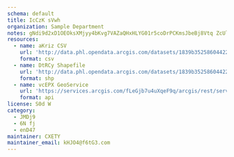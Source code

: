 ```yaml
---
schema: default
title: IcCzK sVwh 
organization: Sample Department 
notes: gNdi9d2xD1OEOksXMjyy4bKvg7VAZaQHxHLYG01r5coDrPCKmsJbeBj8Vtq ZcUllCvoXfTMnE6e0P54thpafQLRzFSJ9uzW36UI 
resources:
  - name: aKriz CSV
    url: 'http://data.phl.opendata.arcgis.com/datasets/1839b35258604422b0b520cbb668df0d_0.csv'
    format: csv
  - name: DtRCy Shapefile
    url: 'http://data.phl.opendata.arcgis.com/datasets/1839b35258604422b0b520cbb668df0d_0.zip'
    format: shp
  - name: vcEPX GeoService
    url: 'https://services.arcgis.com/fLeGjb7u4uXqeF9q/arcgis/rest/services/Air_Monitoring_Stations/FeatureServer/0/query'
    format: api
license: S0d W 
category:
  - JMDj9 
  - 6N fj 
  - enD47 
maintainer: CXETY  
maintainer_email: kHJO4@f6tG3.com
---
```

